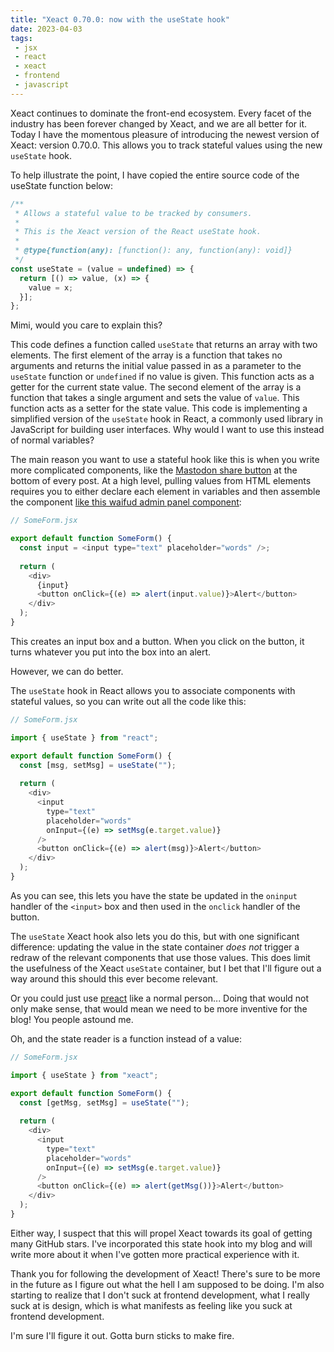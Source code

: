 ```yaml
---
title: "Xeact 0.70.0: now with the useState hook"
date: 2023-04-03
tags:
 - jsx
 - react
 - xeact
 - frontend
 - javascript
---
```


Xeact continues to dominate the front-end ecosystem. Every facet of
the industry has been forever changed by Xeact, and we are all better
for it. Today I have the momentous pleasure of introducing the newest
version of Xeact: version 0.70.0. This allows you to track stateful
values using the new `useState` hook.

<xeblog-hero ai="Anything v3" file="solo-journey" prompt="1girl, green hair, hoodie, outdoors, breath of the wild, space needle, walking, long hair, highly detailed, futuristic"></xeblog-hero>

To help illustrate the point, I have copied the entire source code of
the useState function below:

```javascript
/**
 * Allows a stateful value to be tracked by consumers.
 *
 * This is the Xeact version of the React useState hook.
 *
 * @type{function(any): [function(): any, function(any): void]}
 */
const useState = (value = undefined) => {
  return [() => value, (x) => {
    value = x;
  }];
};
```

Mimi, would you care to explain this?

<xeblog-conv name="Mimi" mood="coffee">This code defines a function
called `useState` that returns an array with two elements. The first
element of the array is a function that takes no arguments and returns
the initial value passed in as a parameter to the `useState` function
or `undefined` if no value is given. This function acts as a getter
for the current state value. The second element of the array is a
function that takes a single argument and sets the value of `value`.
This function acts as a setter for the state value. This code is
implementing a simplified version of the `useState` hook in React, a
commonly used library in JavaScript for building user
interfaces.</xeblog-conv>
<xeblog-conv name="Aoi" mood="wut">Why would I want to use this
instead of normal variables?</xeblog-conv>

The main reason you want to use a stateful hook like this is when you
write more complicated components, like the [Mastodon share
button](https://github.com/Xe/site/blob/7b691babb3312d9c2284416f03b50de34638bc58/src/frontend/components/MastodonShareButton.tsx)
at the bottom of every post. At a high level, pulling values from HTML
elements requires you to either declare each element in variables and
then assemble the component [like this waifud admin panel
component](https://github.com/Xe/waifud/blob/aa7d983fb5c703a623f4fadf24e17fd4f531a688/frontend/instance_create.tsx#L25):

```javascript
// SomeForm.jsx

export default function SomeForm() {
  const input = <input type="text" placeholder="words" />;
  
  return (
    <div>
      {input}
      <button onClick={(e) => alert(input.value)}>Alert</button>
    </div>
  );
}
```

This creates an input box and a button. When you click on the button,
it turns whatever you put into the box into an alert.

However, we can do better.

The `useState` hook in React allows you to associate components with
stateful values, so you can write out all the code like this:

```javascript
// SomeForm.jsx

import { useState } from "react";

export default function SomeForm() {
  const [msg, setMsg] = useState("");
  
  return (
    <div>
      <input
        type="text"
        placeholder="words"
        onInput={(e) => setMsg(e.target.value)}
      />
      <button onClick={(e) => alert(msg)}>Alert</button>
    </div>
  );
}
```

As you can see, this lets you have the state be updated in the
`oninput` handler of the `<input>` box and then used in the `onclick`
handler of the button.

The `useState` Xeact hook also lets you do this, but with one
significant difference: updating the value in the state container
_does not_ trigger a redraw of the relevant components that use those
values. This does limit the usefulness of the Xeact `useState`
container, but I bet that I'll figure out a way around this should
this ever become relevant.

<xeblog-conv name="Aoi" mood="coffee">Or you could just use
[preact](https://preactjs.com) like a normal person...</xeblog-conv>
<xeblog-conv name="Mara" mood="happy">Doing that would not only make
sense, that would mean we need to be more inventive for the
blog!</xeblog-conv>
<xeblog-conv name="Aoi" mood="facepalm">You people astound
me.</xeblog-conv>

Oh, and the state reader is a function instead of a value:

```javascript
// SomeForm.jsx

import { useState } from "xeact";

export default function SomeForm() {
  const [getMsg, setMsg] = useState("");
  
  return (
    <div>
      <input
        type="text"
        placeholder="words"
        onInput={(e) => setMsg(e.target.value)}
      />
      <button onClick={(e) => alert(getMsg())}>Alert</button>
    </div>
  );
}
```

Either way, I suspect that this will propel Xeact towards its goal of
getting many GitHub stars. I've incorporated this state hook into my
blog and will write more about it when I've gotten more practical
experience with it.

Thank you for following the development of Xeact! There's sure to be
more in the future as I figure out what the hell I am supposed to be
doing. I'm also starting to realize that I don't suck at frontend
development, what I really suck at is design, which is what manifests
as feeling like you suck at frontend development.

I'm sure I'll figure it out. Gotta burn sticks to make fire.
